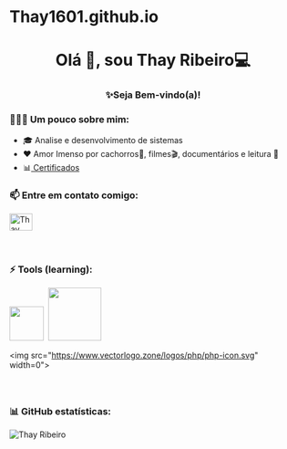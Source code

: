 # Thay1601.github.io
<h1 align = "center"> Olá 👋, sou Thay Ribeiro💻 </h1>
<h3 align = "center">✨Seja Bem-vindo(a)!</h3>

### 🦸🏻‍♀️ Um pouco sobre mim:
- 🎓 Analise e desenvolvimento de sistemas
- ❤ Amor Imenso por cachorros🐶, filmes🎬, documentários e leitura 📖
- 📊<a target="_blank" href="https://github.com/Thay1601/Certificados"> Certificados </a>




### 📫 Entre em contato comigo:
<a href="https://www.instagram.com/thaynaribeirooficial/" target="blank"><img align="center" src="https://cdn.jsdelivr.net/npm/simple-icons@3.0.1/icons/instagram.svg" alt="Thay Ribeiro/" height="30" width="40" /></a>                                                                                                         
<br><br>


### ⚡ Tools (learning):
<div>
<img src="https://www.vectorlogo.zone/logos/github/github-icon.svg" width="60"> 

<img src="https://www.vectorlogo.zone/logos/linux/linux-icon.svg" width="0">

<img src="https://www.vectorlogo.zone/logos/w3_html5/w3_html5-icon.svg" width="93">

<img src="https://www.vectorlogo.zone/logos/w3_css/w3_css-official.svg" width="10">

<img src="https://www.vectorlogo.zone/logos/javascript/javascript-icon.svg" width="15">

<img src="https://www.vectorlogo.zone/logos/php/php-icon.svg" width=0">

<img src="https://www.vectorlogo.zone/logos/python/python-icon.svg" width="15">

<img src="https://www.vectorlogo.zone/logos/java/java-icon.svg" width="10">

<img src="https://www.vectorlogo.zone/logos/mysql/mysql-official.svg" width="10">


<h2>
</div>




### 📊 GitHub estatísticas:
<p> <img align = "left" src = "https://github-readme-stats.vercel.app/api/top-langs?username=Thay1601&show_icons=true&locale=en&layout=compact" alt = "Thay Ribeiro" /> </p>
<br><br>
